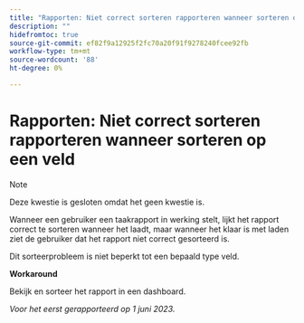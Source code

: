 ```yaml
---
title: "Rapporten: Niet correct sorteren rapporteren wanneer sorteren op een veld"
description: ""
hidefromtoc: true
source-git-commit: ef82f9a12925f2fc70a20f91f9278240fcee92fb
workflow-type: tm+mt
source-wordcount: '88'
ht-degree: 0%

---
```



# Rapporten: Niet correct sorteren rapporteren wanneer sorteren op een veld

>[!NOTE]
>
>Deze kwestie is gesloten omdat het geen kwestie is.

Wanneer een gebruiker een taakrapport in werking stelt, lijkt het rapport correct te sorteren wanneer het laadt, maar wanneer het klaar is met laden ziet de gebruiker dat het rapport niet correct gesorteerd is.

Dit sorteerprobleem is niet beperkt tot een bepaald type veld.

**Workaround**

Bekijk en sorteer het rapport in een dashboard.

_Voor het eerst gerapporteerd op 1 juni 2023._